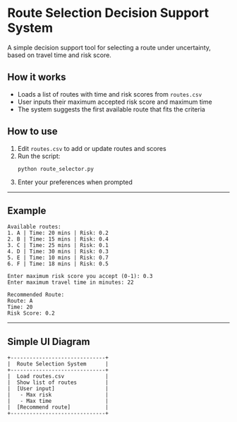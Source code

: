 # Route Selection Decision Support System

A simple decision support tool for selecting a route under uncertainty, based on travel time and risk score.

## How it works

- Loads a list of routes with time and risk scores from `routes.csv`
- User inputs their maximum accepted risk score and maximum time
- The system suggests the first available route that fits the criteria

## How to use

1. Edit `routes.csv` to add or update routes and scores
2. Run the script:  
   ```
   python route_selector.py
   ```
3. Enter your preferences when prompted

---

## Example

```
Available routes:
1. A | Time: 20 mins | Risk: 0.2
2. B | Time: 15 mins | Risk: 0.4
3. C | Time: 25 mins | Risk: 0.1
4. D | Time: 30 mins | Risk: 0.3
5. E | Time: 10 mins | Risk: 0.7
6. F | Time: 18 mins | Risk: 0.5

Enter maximum risk score you accept (0-1): 0.3
Enter maximum travel time in minutes: 22

Recommended Route:
Route: A
Time: 20
Risk Score: 0.2
```

---

## Simple UI Diagram

```
+------------------------------+
|  Route Selection System      |
+------------------------------+
|  Load routes.csv             |
|  Show list of routes         |
|  [User input]                |
|   - Max risk                 |
|   - Max time                 |
|  [Recommend route]           |
+------------------------------+
```
